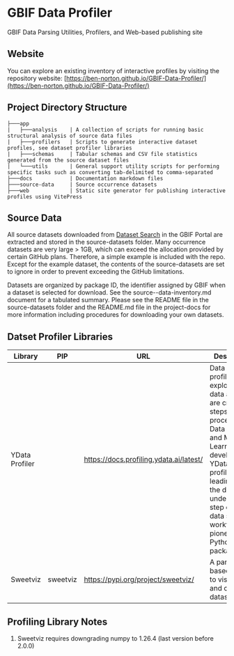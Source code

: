 # GBIF Data Profiler
GBIF Data Parsing Utilities, Profilers, and Web-based publishing site

## Website
You can explore an existing inventory of interactive profiles by visiting the repository website: [https://ben-norton.github.io/GBIF-Data-Profiler/](https://ben-norton.github.io/GBIF-Data-Profiler/)

## Project Directory Structure
```
├───app
|   ├───analysis    | A collection of scripts for running basic structural analysis of source data files
|   ├───profilers   | Scripts to generate interactive dataset profiles, see dataset profiler libraries
|   ├───schemas     | Tabular schemas and CSV file statistics generated from the source dataset files
|   └───utils       | General support utility scripts for performing specific tasks such as converting tab-delimited to comma-separated
├───docs            | Documentation markdown files
├───source-data     | Source occurrence datasets
├───web             | Static site generator for publishing interactive profiles using VitePress
```

## Source Data
All source datasets downloaded from [Dataset Search](https://www.gbif.org/dataset/search) in the GBIF Portal are extracted and stored in the source-datasets folder. Many occurrence datasets
are very large > 1GB, which can exceed the allocation provided by certain GitHub plans. Therefore, a simple example is included with the repo. Except for the example dataset, the contents of 
the source-datasets are set to ignore in order to prevent exceeding the GitHub limitations.

Datasets are organized by package ID, the identifier assigned by GBIF when a dataset is selected for download. See the source--data-inventory.md document for a tabulated summary.
Please see the README file in the source-datasets folder and the README.md file in the project-docs for more information including procedures for downloading your own datasets.


## Datset Profiler Libraries
| Library | PIP                                         | URL                                       | Description                                                                                                                                                                                                                                                           | 
| -- |---------------------------------------------|-------------------------------------------|-----------------------------------------------------------------------------------------------------------------------------------------------------------------------------------------------------------------------------------------------------------------------|
| YData Profiler |                                             | https://docs.profiling.ydata.ai/latest/   | Data quality profiling and exploratory data analysis are crucial steps in the process of Data Science and Machine Learning development. YData-profiling is a leading tool in the data understanding step of the data science workflow as a pioneering Python package. |
| Sweetviz | sweetviz | https://pypi.org/project/sweetviz/        | A pandas-based library to visualize and compare datasets.                                                                                                                                                                                                             |

## Profiling Library Notes
1. Sweetviz requires downgrading numpy to 1.26.4 (last version before 2.0.0)

